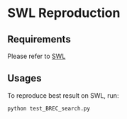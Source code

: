 # SWL Reproduction

## Requirements

Please refer to [SWL](https://github.com/subgraph23/SWL)

## Usages

To reproduce best result on SWL, run:

```bash
python test_BREC_search.py
```

